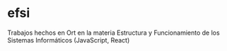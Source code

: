 # efsi
Trabajos hechos en Ort en la materia Estructura y Funcionamiento de los Sistemas Informáticos (JavaScript, React)
